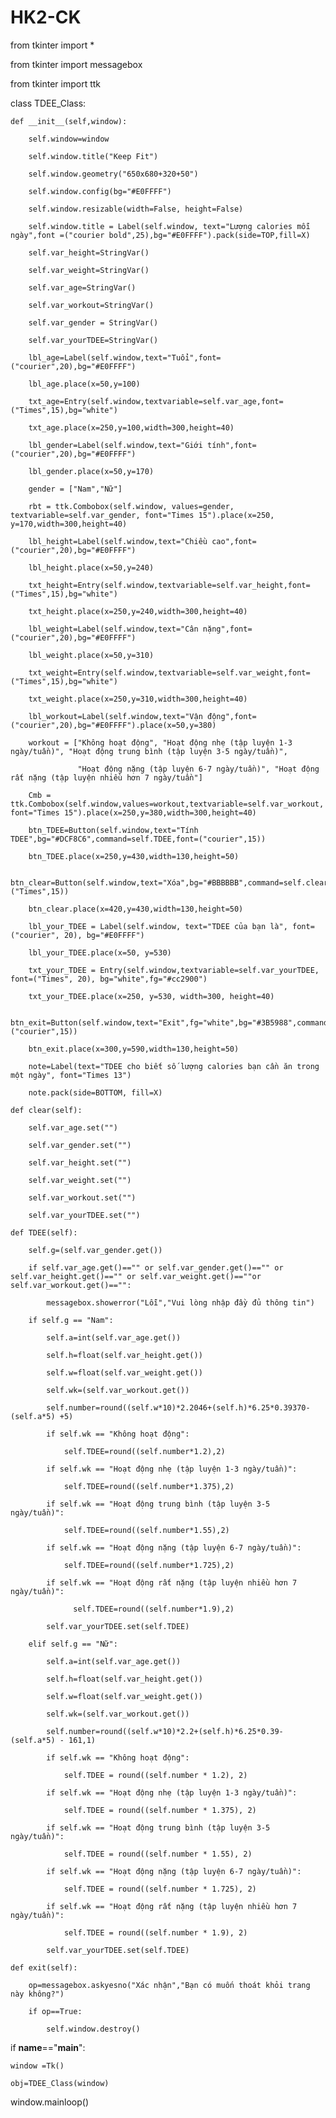 # HK2-CK

from tkinter import *

from tkinter import messagebox

from tkinter import ttk

class TDEE_Class:

    def __init__(self,window):

        self.window=window

        self.window.title("Keep Fit")

        self.window.geometry("650x680+320+50")

        self.window.config(bg="#E0FFFF")

        self.window.resizable(width=False, height=False)

        self.window.title = Label(self.window, text="Lượng calories mỗi ngày",font =("courier bold",25),bg="#E0FFFF").pack(side=TOP,fill=X)

        self.var_height=StringVar()

        self.var_weight=StringVar()

        self.var_age=StringVar()

        self.var_workout=StringVar()

        self.var_gender = StringVar()

        self.var_yourTDEE=StringVar()

        lbl_age=Label(self.window,text="Tuổi",font=("courier",20),bg="#E0FFFF")

        lbl_age.place(x=50,y=100)

        txt_age=Entry(self.window,textvariable=self.var_age,font=("Times",15),bg="white")

        txt_age.place(x=250,y=100,width=300,height=40)

        lbl_gender=Label(self.window,text="Giới tính",font=("courier",20),bg="#E0FFFF")

        lbl_gender.place(x=50,y=170)

        gender = ["Nam","Nữ"]

        rbt = ttk.Combobox(self.window, values=gender, textvariable=self.var_gender, font="Times 15").place(x=250, y=170,width=300,height=40)

        lbl_height=Label(self.window,text="Chiều cao",font=("courier",20),bg="#E0FFFF")

        lbl_height.place(x=50,y=240)

        txt_height=Entry(self.window,textvariable=self.var_height,font=("Times",15),bg="white")

        txt_height.place(x=250,y=240,width=300,height=40)

        lbl_weight=Label(self.window,text="Cân nặng",font=("courier",20),bg="#E0FFFF")

        lbl_weight.place(x=50,y=310)

        txt_weight=Entry(self.window,textvariable=self.var_weight,font=("Times",15),bg="white")

        txt_weight.place(x=250,y=310,width=300,height=40)

        lbl_workout=Label(self.window,text="Vận động",font=("courier",20),bg="#E0FFFF").place(x=50,y=380)

        workout = ["Không hoạt động", "Hoạt động nhẹ (tập luyện 1-3 ngày/tuần)", "Hoạt động trung bình (tập luyện 3-5 ngày/tuần)",

                   "Hoạt động nặng (tập luyện 6-7 ngày/tuần)", "Hoạt động rất nặng (tập luyện nhiều hơn 7 ngày/tuần"]

        Cmb = ttk.Combobox(self.window,values=workout,textvariable=self.var_workout, font="Times 15").place(x=250,y=380,width=300,height=40)

        btn_TDEE=Button(self.window,text="Tính TDEE",bg="#DCF8C6",command=self.TDEE,font=("courier",15))

        btn_TDEE.place(x=250,y=430,width=130,height=50)

        btn_clear=Button(self.window,text="Xóa",bg="#BBBBBB",command=self.clear,font=("Times",15))

        btn_clear.place(x=420,y=430,width=130,height=50)

        lbl_your_TDEE = Label(self.window, text="TDEE của bạn là", font=("courier", 20), bg="#E0FFFF")

        lbl_your_TDEE.place(x=50, y=530)

        txt_your_TDEE = Entry(self.window,textvariable=self.var_yourTDEE, font=("Times", 20), bg="white",fg="#cc2900")

        txt_your_TDEE.place(x=250, y=530, width=300, height=40)

        btn_exit=Button(self.window,text="Exit",fg="white",bg="#3B5988",command=self.exit,font=("courier",15))

        btn_exit.place(x=300,y=590,width=130,height=50)

        note=Label(text="TDEE cho biết số lượng calories bạn cần ăn trong một ngày", font="Times 13")

        note.pack(side=BOTTOM, fill=X)

    def clear(self):

        self.var_age.set("")

        self.var_gender.set("")

        self.var_height.set("")

        self.var_weight.set("")

        self.var_workout.set("")

        self.var_yourTDEE.set("")

    def TDEE(self):

        self.g=(self.var_gender.get())

        if self.var_age.get()=="" or self.var_gender.get()=="" or self.var_height.get()=="" or self.var_weight.get()==""or self.var_workout.get()=="":

            messagebox.showerror("Lỗi","Vui lòng nhập đầy đủ thông tin")

        if self.g == "Nam":

            self.a=int(self.var_age.get())

            self.h=float(self.var_height.get())

            self.w=float(self.var_weight.get())

            self.wk=(self.var_workout.get())

            self.number=round((self.w*10)*2.2046+(self.h)*6.25*0.39370-(self.a*5) +5)

            if self.wk == "Không hoạt động":

                self.TDEE=round((self.number*1.2),2)

            if self.wk == "Hoạt động nhẹ (tập luyện 1-3 ngày/tuần)":

                self.TDEE=round((self.number*1.375),2)

            if self.wk == "Hoạt động trung bình (tập luyện 3-5 ngày/tuần)":

                self.TDEE=round((self.number*1.55),2)

            if self.wk == "Hoạt động nặng (tập luyện 6-7 ngày/tuần)":

                self.TDEE=round((self.number*1.725),2)

            if self.wk == "Hoạt động rất nặng (tập luyện nhiều hơn 7 ngày/tuần)":

                  self.TDEE=round((self.number*1.9),2)

            self.var_yourTDEE.set(self.TDEE)

        elif self.g == "Nữ":

            self.a=int(self.var_age.get())

            self.h=float(self.var_height.get())

            self.w=float(self.var_weight.get())

            self.wk=(self.var_workout.get())

            self.number=round((self.w*10)*2.2+(self.h)*6.25*0.39-(self.a*5) - 161,1)

            if self.wk == "Không hoạt động":

                self.TDEE = round((self.number * 1.2), 2)

            if self.wk == "Hoạt động nhẹ (tập luyện 1-3 ngày/tuần)":

                self.TDEE = round((self.number * 1.375), 2)

            if self.wk == "Hoạt động trung bình (tập luyện 3-5 ngày/tuần)":

                self.TDEE = round((self.number * 1.55), 2)

            if self.wk == "Hoạt động nặng (tập luyện 6-7 ngày/tuần)":

                self.TDEE = round((self.number * 1.725), 2)

            if self.wk == "Hoạt động rất nặng (tập luyện nhiều hơn 7 ngày/tuần)":

                self.TDEE = round((self.number * 1.9), 2)

            self.var_yourTDEE.set(self.TDEE)

    def exit(self):

        op=messagebox.askyesno("Xác nhận","Bạn có muốn thoát khỏi trang này không?")

        if op==True:

            self.window.destroy()

if __name__=="__main__":

    window =Tk()

    obj=TDEE_Class(window)

window.mainloop()
